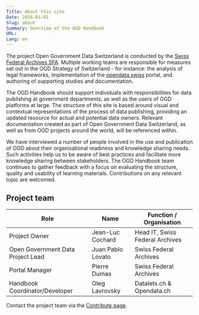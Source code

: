 ```yaml
---
Title: About this site
Date: 2016-01-01
Slug: about
Summary: Overview of the OGD Handbook
URL:
Lang: en
---
```


The project Open Government Data Switzerland is conducted by the [Swiss Federal Archives SFA](http://www.bar.admin.ch/themen/01648/01968/index.html?lang=en). Multiple working teams are responsible for measures set out in the OGD Strategy of Switzerland - for instance: the analysis of legal frameworks, implementation of the [opendata.swiss](http://opendata.swiss) portal, and authoring of supporting studies and documentation.

The OGD Handbook should support individuals with responsibilities for data publishing at government departments, as well as the users of OGD platforms at large. The structure of this site is based around visual and contextual representations of the process of data publishing, providing an updated resource for actual and potential data owners. Relevant documentation created as part of Open Government Data Switzerland, as well as from OGD projects around the world, will be referenced within.

We have interviewed a number of people involved in the use and publication of OGD about their organisational readiness and knowledge sharing needs. Such activities help us to be aware of best practices and facilitate more knowledge sharing between stakeholders. The OGD Handbook team continues to gather feedback with a focus on evaluating the structure, quality and usability of learning materials. Contributions on any relevant topic are welcomed.

## Project team

| Role                              | Name              | Function / Organisation         |
|-----------------------------------|-------------------|---------------------------------|
| Project Owner                     | Jean-Luc Cochard  | Head IT, Swiss Federal Archives |
| Open Government Data Project Lead | Juan Pablo Lovato | Swiss Federal Archives          |
| Portal Manager                    | Pierre Dumas      | Swiss Federal Archives          |
| Handbook Coordinator/Developer    | Oleg Lavrovsky    | Datalets.ch & Opendata.ch       |

Contact the project team via the [Contribute page](/en/pages/contribute).
